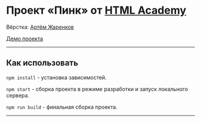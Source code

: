 # Проект «Пинк» от [HTML Academy](https://htmlacademy.ru/)


Вёрстка: [Артём Жаренков](https://github.com/zharenkov3/)

[Демо проекта](https://zharenkov3.github.io/pink/)

---

## Как использовать

`npm install` - установка зависимостей.

`npm start` - сборка проекта в режиме разработки и запуск локального сервера.

`npm run build` - финальная сборка проекта.

---
